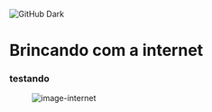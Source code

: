 ![GitHub Dark](https://github.com/github-dark.png#gh-light-mode-only)
<h1>Brincando com a internet</h1>
<h3>testando</h3>
<figure id="imagem">
  <img alt="image-internet" src="https://encrypted-tbn0.gstatic.com/images?q=tbn:ANd9GcQBog4Z2tK5HzhFf4sSajN7wwhfWwRayCe6xQ&usqp=CAU">
</figure>

